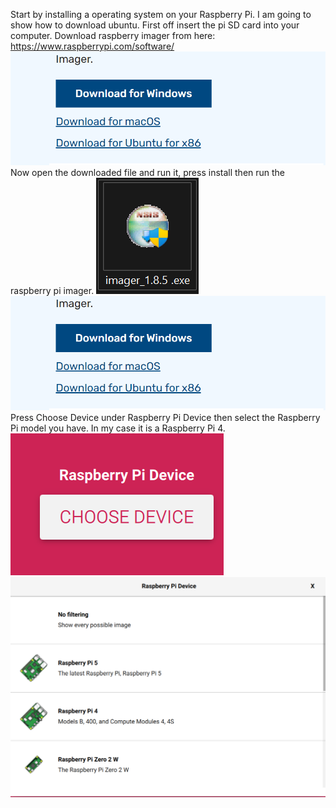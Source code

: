 Start by installing a operating system on your Raspberry Pi. I am going to show how to download ubuntu.
First off insert the pi SD card into your computer.
Download raspberry imager from here: https://www.raspberrypi.com/software/ 
![alt text](image.png)
Now open the downloaded file and run it, press install then run the raspberry pi imager.
![alt text](image-2.png)
![alt text](image-1.png)
Press Choose Device under Raspberry Pi Device then select the Raspberry Pi model you have. In my case it is a Raspberry Pi 4.
![alt text](image-3.png)
![alt text](image-4.png)
